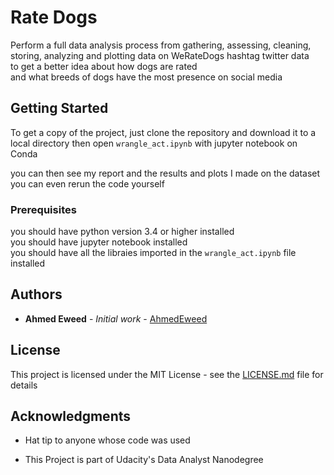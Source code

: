 # Rate Dogs

Perform a full data analysis process from gathering, assessing, cleaning,  
storing, analyzing and plotting data on WeRateDogs hashtag twitter data  
to get a better idea about how dogs are rated  
and what breeds of dogs have the most presence on social media

## Getting Started

To get a copy of the project, just clone the repository and download it to a local directory
then open `wrangle_act.ipynb` with jupyter notebook on Conda

you can then see my report
and the results and plots I made on the dataset
you can even rerun the code yourself

### Prerequisites

you should have python version 3.4 or higher installed  
you should have jupyter notebook installed  
you should have all the libraies imported in the `wrangle_act.ipynb` file installed


## Authors

* **Ahmed Eweed** - *Initial work* - [AhmedEweed](https://github.com/AhmedEweed)

## License

This project is licensed under the MIT License - see the [LICENSE.md](LICENSE.md) file for details

## Acknowledgments

* Hat tip to anyone whose code was used

* This Project is part of Udacity's Data Analyst Nanodegree

